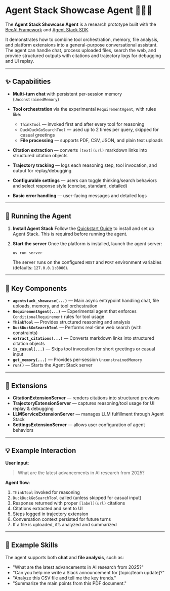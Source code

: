 # Agent Stack Showcase Agent 🤖💬🧪

The **Agent Stack Showcase Agent** is a research prototype built with the [BeeAI Framework](https://framework.beeai.dev/) and [Agent Stack SDK](https://docs.beeai.dev/).

It demonstrates how to combine tool orchestration, memory, file analysis, and platform extensions into a general-purpose conversational assistant. The agent can handle chat, process uploaded files, search the web, and provide structured outputs with citations and trajectory logs for debugging and UI replay.

---

## ✨ Capabilities

* **Multi-turn chat** with persistent per-session memory (`UnconstrainedMemory`)
* **Tool orchestration** via the experimental `RequirementAgent`, with rules like:

  * `ThinkTool` — invoked first and after every tool for reasoning
  * `DuckDuckGoSearchTool` — used up to 2 times per query, skipped for casual greetings
  * **File processing** — supports PDF, CSV, JSON, and plain text uploads
* **Citation extraction** — converts `[text](url)` markdown links into structured citation objects
* **Trajectory tracking** — logs each reasoning step, tool invocation, and output for replay/debugging
* **Configurable settings** — users can toggle thinking/search behaviors and select response style (concise, standard, detailed)
* **Basic error handling** — user-facing messages and detailed logs

---

## 🚀 Running the Agent

1. **Install Agent Stack**
   Follow the [Quickstart Guide](https://docs.beeai.dev/introduction/quickstart) to install and set up Agent Stack.
   This is required before running the agent.

2. **Start the server**
   Once the platform is installed, launch the agent server:

   ```bash
   uv run server
   ```

   The server runs on the configured `HOST` and `PORT` environment variables (defaults: `127.0.0.1:8000`).

---

## 🧩 Key Components

* **`agentstack_showcase(...)`** — Main async entrypoint handling chat, file uploads, memory, and tool orchestration
* **`RequirementAgent(...)`** — Experimental agent that enforces `ConditionalRequirement` rules for tool usage
* **`ThinkTool`** — Provides structured reasoning and analysis
* **`DuckDuckGoSearchTool`** — Performs real-time web search (with constraints)
* **`extract_citations(...)`** — Converts markdown links into structured citation objects
* **`is_casual(...)`** — Skips tool invocation for short greetings or casual input
* **`get_memory(...)`** — Provides per-session `UnconstrainedMemory`
* **`run()`** — Starts the Agent Stack server

---

## 🔌 Extensions

* **CitationExtensionServer** — renders citations into structured previews
* **TrajectoryExtensionServer** — captures reasoning/tool usage for UI replay & debugging
* **LLMServiceExtensionServer** — manages LLM fulfillment through Agent Stack
* **SettingsExtensionServer** — allows user configuration of agent behaviors

---

## 💡 Example Interaction

**User input**:

> What are the latest advancements in AI research from 2025?

**Agent flow**:

1. `ThinkTool` invoked for reasoning
2. `DuckDuckGoSearchTool` called (unless skipped for casual input)
3. Response returned with proper `[label](url)` citations
4. Citations extracted and sent to UI
5. Steps logged in trajectory extension
6. Conversation context persisted for future turns
7. If a file is uploaded, it’s analyzed and summarized

---

## 📂 Example Skills

The agent supports both **chat** and **file analysis**, such as:

* "What are the latest advancements in AI research from 2025?"
* "Can you help me write a Slack announcement for \[topic/team update]?"
* "Analyze this CSV file and tell me the key trends."
* "Summarize the main points from this PDF document."
